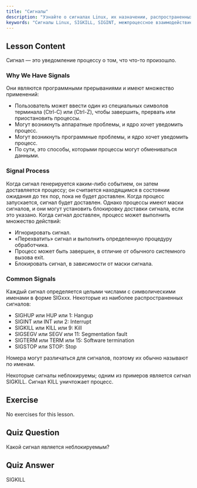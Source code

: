 ```yaml
---
title: "Сигналы"
description: "Узнайте о сигналах Linux, их назначении, распространенных типах, таких как SIGINT и SIGKILL, и о том, как процессы их обрабатывают. Изучите основы сигналов для лучшего управления Linux."
keywords: "Сигналы Linux, SIGKILL, SIGINT, межпроцессное взаимодействие, учебник Linux, Linux для начинающих, руководство по Linux"
---
```


## Lesson Content

Сигнал — это уведомление процессу о том, что что-то произошло.

### Why We Have Signals

Они являются программными прерываниями и имеют множество применений:

- Пользователь может ввести один из специальных символов терминала (Ctrl-C) или (Ctrl-Z), чтобы завершить, прервать или приостановить процессы.
- Могут возникнуть аппаратные проблемы, и ядро хочет уведомить процесс.
- Могут возникнуть программные проблемы, и ядро хочет уведомить процесс.
- По сути, это способы, которыми процессы могут обмениваться данными.

### Signal Process

Когда сигнал генерируется каким-либо событием, он затем доставляется процессу; он считается находящимся в состоянии ожидания до тех пор, пока не будет доставлен. Когда процесс запускается, сигнал будет доставлен. Однако процессы имеют маски сигналов, и они могут установить блокировку доставки сигнала, если это указано. Когда сигнал доставлен, процесс может выполнить множество действий:

- Игнорировать сигнал.
- «Перехватить» сигнал и выполнить определенную процедуру обработчика.
- Процесс может быть завершен, в отличие от обычного системного вызова exit.
- Блокировать сигнал, в зависимости от маски сигнала.

### Common Signals

Каждый сигнал определяется целыми числами с символическими именами в форме SIGxxx. Некоторые из наиболее распространенных сигналов:

- SIGHUP или HUP или 1: Hangup
- SIGINT или INT или 2: Interrupt
- SIGKILL или KILL или 9: Kill
- SIGSEGV или SEGV или 11: Segmentation fault
- SIGTERM или TERM или 15: Software termination
- SIGSTOP или STOP: Stop

Номера могут различаться для сигналов, поэтому их обычно называют по именам.

Некоторые сигналы неблокируемы; одним из примеров является сигнал SIGKILL. Сигнал KILL уничтожает процесс.

## Exercise

No exercises for this lesson.

## Quiz Question

Какой сигнал является неблокируемым?

## Quiz Answer

SIGKILL
